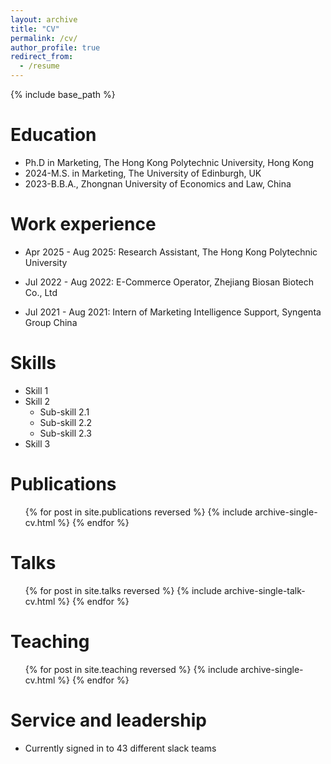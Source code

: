 ```yaml
---
layout: archive
title: "CV"
permalink: /cv/
author_profile: true
redirect_from:
  - /resume
---
```


{% include base_path %}

Education
======
* Ph.D in Marketing, The Hong Kong Polytechnic University, Hong Kong
* 2024-M.S. in Marketing, The University of Edinburgh, UK
* 2023-B.B.A., Zhongnan University of Economics and Law, China

Work experience
======
* Apr 2025 - Aug 2025: Research Assistant, The Hong Kong Polytechnic University

* Jul 2022 - Aug 2022: E-Commerce Operator, Zhejiang Biosan Biotech Co., Ltd

* Jul 2021 - Aug 2021: Intern of Marketing Intelligence Support, Syngenta Group China

  
Skills
======
* Skill 1
* Skill 2
  * Sub-skill 2.1
  * Sub-skill 2.2
  * Sub-skill 2.3
* Skill 3

Publications
======
  <ul>{% for post in site.publications reversed %}
    {% include archive-single-cv.html %}
  {% endfor %}</ul>
  
Talks
======
  <ul>{% for post in site.talks reversed %}
    {% include archive-single-talk-cv.html  %}
  {% endfor %}</ul>
  
Teaching
======
  <ul>{% for post in site.teaching reversed %}
    {% include archive-single-cv.html %}
  {% endfor %}</ul>
  
Service and leadership
======
* Currently signed in to 43 different slack teams
